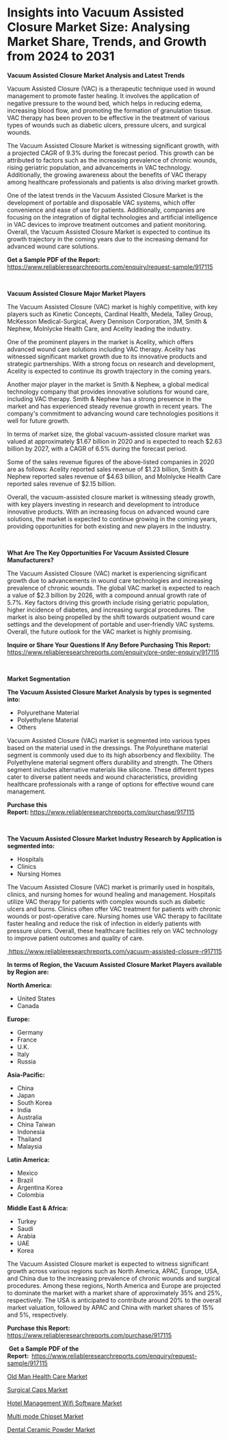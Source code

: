 <p><h1>Insights into Vacuum Assisted Closure Market Size: Analysing Market Share, Trends, and Growth from 2024 to 2031</h1></p><p><strong>Vacuum Assisted Closure Market Analysis and Latest Trends</strong></p>
<p><p>Vacuum Assisted Closure (VAC) is a therapeutic technique used in wound management to promote faster healing. It involves the application of negative pressure to the wound bed, which helps in reducing edema, increasing blood flow, and promoting the formation of granulation tissue. VAC therapy has been proven to be effective in the treatment of various types of wounds such as diabetic ulcers, pressure ulcers, and surgical wounds.</p><p>The Vacuum Assisted Closure Market is witnessing significant growth, with a projected CAGR of 9.3% during the forecast period. This growth can be attributed to factors such as the increasing prevalence of chronic wounds, rising geriatric population, and advancements in VAC technology. Additionally, the growing awareness about the benefits of VAC therapy among healthcare professionals and patients is also driving market growth.</p><p>One of the latest trends in the Vacuum Assisted Closure Market is the development of portable and disposable VAC systems, which offer convenience and ease of use for patients. Additionally, companies are focusing on the integration of digital technologies and artificial intelligence in VAC devices to improve treatment outcomes and patient monitoring. Overall, the Vacuum Assisted Closure Market is expected to continue its growth trajectory in the coming years due to the increasing demand for advanced wound care solutions.</p></p>
<p><strong>Get a Sample PDF of the Report:&nbsp;</strong> <a href="https://www.reliableresearchreports.com/enquiry/request-sample/917115">https://www.reliableresearchreports.com/enquiry/request-sample/917115</a></p>
<p>&nbsp;</p>
<p><strong>Vacuum Assisted Closure Major Market Players</strong></p>
<p><p>The Vacuum Assisted Closure (VAC) market is highly competitive, with key players such as Kinetic Concepts, Cardinal Health, Medela, Talley Group, McKesson Medical-Surgical, Avery Dennison Corporation, 3M, Smith & Nephew, Molnlycke Health Care, and Acelity leading the industry.</p><p>One of the prominent players in the market is Acelity, which offers advanced wound care solutions including VAC therapy. Acelity has witnessed significant market growth due to its innovative products and strategic partnerships. With a strong focus on research and development, Acelity is expected to continue its growth trajectory in the coming years.</p><p>Another major player in the market is Smith & Nephew, a global medical technology company that provides innovative solutions for wound care, including VAC therapy. Smith & Nephew has a strong presence in the market and has experienced steady revenue growth in recent years. The company's commitment to advancing wound care technologies positions it well for future growth.</p><p>In terms of market size, the global vacuum-assisted closure market was valued at approximately $1.67 billion in 2020 and is expected to reach $2.63 billion by 2027, with a CAGR of 6.5% during the forecast period.</p><p>Some of the sales revenue figures of the above-listed companies in 2020 are as follows: Acelity reported sales revenue of $1.23 billion, Smith & Nephew reported sales revenue of $4.63 billion, and Molnlycke Health Care reported sales revenue of $2.15 billion.</p><p>Overall, the vacuum-assisted closure market is witnessing steady growth, with key players investing in research and development to introduce innovative products. With an increasing focus on advanced wound care solutions, the market is expected to continue growing in the coming years, providing opportunities for both existing and new players in the industry.</p></p>
<p>&nbsp;</p>
<p><strong>What Are The Key Opportunities For Vacuum Assisted Closure Manufacturers?</strong></p>
<p><p>The Vacuum Assisted Closure (VAC) market is experiencing significant growth due to advancements in wound care technologies and increasing prevalence of chronic wounds. The global VAC market is expected to reach a value of $2.3 billion by 2026, with a compound annual growth rate of 5.7%. Key factors driving this growth include rising geriatric population, higher incidence of diabetes, and increasing surgical procedures. The market is also being propelled by the shift towards outpatient wound care settings and the development of portable and user-friendly VAC systems. Overall, the future outlook for the VAC market is highly promising.</p></p>
<p><strong>Inquire or Share Your Questions If Any Before Purchasing This Report:</strong> <a href="https://www.reliableresearchreports.com/enquiry/pre-order-enquiry/917115">https://www.reliableresearchreports.com/enquiry/pre-order-enquiry/917115</a></p>
<p>&nbsp;</p>
<p><strong>Market Segmentation</strong></p>
<p><strong>The Vacuum Assisted Closure Market Analysis by types is segmented into:</strong></p>
<p><ul><li>Polyurethane Material</li><li>Polyethylene Material</li><li>Others</li></ul></p>
<p><p>Vacuum Assisted Closure (VAC) market is segmented into various types based on the material used in the dressings. The Polyurethane material segment is commonly used due to its high absorbency and flexibility. The Polyethylene material segment offers durability and strength. The Others segment includes alternative materials like silicone. These different types cater to diverse patient needs and wound characteristics, providing healthcare professionals with a range of options for effective wound care management.</p></p>
<p><strong>Purchase this Report:&nbsp;</strong><a href="https://www.reliableresearchreports.com/purchase/917115">https://www.reliableresearchreports.com/purchase/917115</a></p>
<p>&nbsp;</p>
<p><strong>The Vacuum Assisted Closure Market Industry Research by Application is segmented into:</strong></p>
<p><ul><li>Hospitals</li><li>Clinics</li><li>Nursing Homes</li></ul></p>
<p><p>The Vacuum Assisted Closure (VAC) market is primarily used in hospitals, clinics, and nursing homes for wound healing and management. Hospitals utilize VAC therapy for patients with complex wounds such as diabetic ulcers and burns. Clinics often offer VAC treatment for patients with chronic wounds or post-operative care. Nursing homes use VAC therapy to facilitate faster healing and reduce the risk of infection in elderly patients with pressure ulcers. Overall, these healthcare facilities rely on VAC technology to improve patient outcomes and quality of care.</p></p>
<p><a href="https://www.reliableresearchreports.com/vacuum-assisted-closure-r917115">&nbsp;https://www.reliableresearchreports.com/vacuum-assisted-closure-r917115</a></p>
<p><strong>In terms of Region, the Vacuum Assisted Closure Market Players available by Region are:</strong></p>
<p>
    <p> <strong> North America: </strong>
        <ul>
            <li>United States</li>
            <li>Canada</li>
        </ul>
        </p> 
    <p> <strong> Europe: </strong>
        <ul>
            <li>Germany</li>
            <li>France</li>
            <li>U.K.</li>
            <li>Italy</li>
            <li>Russia</li>
        </ul>
        </p> 
    <p> <strong> Asia-Pacific: </strong>
        <ul>
            <li>China</li>
            <li>Japan</li>
            <li>South Korea</li>
            <li>India</li>
            <li>Australia</li>
            <li>China Taiwan</li>
            <li>Indonesia</li>
            <li>Thailand</li>
            <li>Malaysia</li>
        </ul>
        </p> 
    <p> <strong> Latin America: </strong>
        <ul>
            <li>Mexico</li>
            <li>Brazil</li>
            <li>Argentina Korea</li>
            <li>Colombia</li>
        </ul>
        </p> 
    <p> <strong> Middle East & Africa: </strong>
        <ul>
            <li>Turkey</li>
            <li>Saudi</li>
            <li>Arabia</li>
            <li>UAE</li>
            <li>Korea</li>
        </ul>
    </p>
    </p>
<p><p>The Vacuum Assisted Closure market is expected to witness significant growth across various regions such as North America, APAC, Europe, USA, and China due to the increasing prevalence of chronic wounds and surgical procedures. Among these regions, North America and Europe are projected to dominate the market with a market share of approximately 35% and 25%, respectively. The USA is anticipated to contribute around 20% to the overall market valuation, followed by APAC and China with market shares of 15% and 5%, respectively.</p></p>
<p><strong>Purchase this Report: </strong><a href="https://www.reliableresearchreports.com/purchase/917115">https://www.reliableresearchreports.com/purchase/917115</a></p>
<p>&nbsp;<strong>Get a Sample PDF of the Report:&nbsp;&nbsp;</strong><a href="https://www.reliableresearchreports.com/enquiry/request-sample/917115">https://www.reliableresearchreports.com/enquiry/request-sample/917115</a></p>
<p><strong></strong></p>
<p><p><a href="https://issuu.com/reportprime-2/docs/old-man-health-care-market-size-2030.pptx">Old Man Health Care Market</a></p><p><a href="https://github.com/angelajermaine/Market-Research-Report-List-4/blob/main/surgical-caps-market.md">Surgical Caps Market</a></p><p><a href="https://issuu.com/reportprime-2/docs/hotel-management-wifi-software-market-size-2030.pp">Hotel Management Wifi Software Market</a></p><p><a href="https://medium.com/@akshatreportprime/multi-mode-chipset-market-market-segmentation-geographical-regions-and-market-forcast-till-2031-3174a2cd54fd">Multi mode Chipset Market</a></p><p><a href="https://github.com/provorikovar/Market-Research-Report-List-5/blob/main/dental-ceramic-powder-market.md">Dental Ceramic Powder Market</a></p></p>
